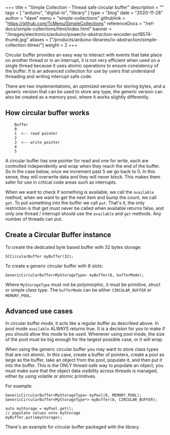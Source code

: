 +++
title = "Simple Collection - Thread safe circular buffer"
description = ""
tags = [ "arduino", "digital-io", "library" ]
type = "blog"
date = "2020-11-28"
author =  "dave"
menu = "simple-collections"
githublink = "https://github.com/TcMenu/SimpleCollections"
referenceDocs = "/ref-docs/simple-collections/html/index.html"
banner = "/images/electronics/arduino/power/io-abstraction-encoder-pcf8574-thumb.jpg"
aliases = ["/products/arduino-libraries/io-abstraction/simple-collection-btree/"]
weight = 2
+++

Circular buffer provides an easy way to interact with events that take place on another thread or in an interrupt, it is not very efficient when used on a single thread because it uses atomic operations to ensure consistency of the buffer. It is an advanced collection for use by users that understand threading and writing interrupt safe code.

There are two implementations, an optmized version for storing bytes, and a generic version that can be used to store any type, the generic version can also be created as a memory pool, where it works slightly differently.

## How circular buffer works

        Buffer
        0
        1  <-- read pointer
        2
        3  <-- write pointer
        4
        5

A circular buffer has one pointer for read and one for write, each are controlled independently and wrap when they reach the end of the buffer. So in the case below, once we increment past 5 we go back to 0. In this sense, they will overwrite data and they will never block. This makes them safer for use in critical code areas such as interrupts.

When we want to check if something is available, we call the `available` method, when we want to get the next item and bump the count, we call `get`. To put something into the buffer we call `put`. That's it, the only restriction is that get must never be called when available returns false, and only one thread / interrupt should use the `available` and `get` methods. Any number of threads can put.

## Create a Circular Buffer instance

To create the dedicated byte based buffer with 32 bytes storage:

    SCCircularBuffer myBuffer(32);

To create a generic circular buffer with 8 slots:

    GenericCircularBuffer<MyStorageType> myBuffer(8, bufferMode);

Where `MyStorageType` must not be polymorphic, it must be primitive, struct or simple class type. The `bufferMode` can be either `CIRCULAR_BUFFER` or `MEMORY_POOL`.

## Advanced use cases

In circular buffer mode, it acts like a regular buffer as described above. In pool mode `available` ALWAYS returns true. It is a decision for you to make if you should allow this mode to be used. Whenever using pool mode, the size of the pool must be big enough for the largest possible case, or it will wrap.

When using the generic circular buffer you may want to store class types that are not atomic. In this case, create a buffer of pointers, create a pool as large as the buffer, take an object from the pool, populate it, and then put it into the buffer. This is the ONLY thread-safe way to populate an object, you must make sure that the object data visibility across threads is managed, either by using volatile or atomic primitives. 

For example:

    GenericCircularBuffer<MyStorageType> myPool(8, MEMORY_POOL);
    GenericCircularBuffer<MyStorageType*> myBuffer(8, CIRCULAR_BUFFER);

    auto myStorage = myPool.get();
    // populate values onto myStorage
    myBuffer.put(&myStorage);

There's an example for circular buffer packaged with the library. 